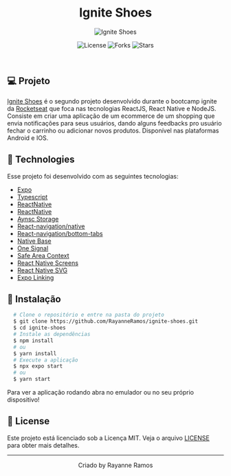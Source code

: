 <h1 align='center'>Ignite Shoes</h1>

<p align='center'>
  <img src='https://github.com/RayanneRamos/ignite-shoes/assets/43352880/b610eb5a-f5ea-488a-ad97-c72e9bfaaac3' alt='Ignite Shoes' />
</p>

<p  align='center'>
  <img src='https://img.shields.io/badge/license-MIT-%23835afd' alt='License' />
  <img src='https://img.shields.io/badge/forks-MIT-%23835afd' alt='Forks' />
  <img src='https://img.shields.io/badge/stars-MIT-%23835afd' alt='Stars' />
</p>

<br>

## 💻 Projeto

[Ignite Shoes]() é o segundo projeto desenvolvido durante o bootcamp ignite da [Rocketseat](https://www.rocketseat.com.br/) que foca nas tecnologias ReactJS, React Native e NodeJS. Consiste em criar uma aplicação de um ecommerce de um shopping que envia notificações para seus usuários, dando alguns feedbacks pro usuário fechar o carrinho ou adicionar novos produtos. Disponível nas plataformas Android e IOS.

## 🧪 Technologies

Esse projeto foi desenvolvido com as seguintes tecnologias:

- [Expo](https://expo.dev/)
- [Typescript](https://www.typescriptlang.org/)
- [ReactNative](https://reactnative.dev/)
- [ReactNative](https://reactnative.dev/)
- [Aynsc Storage](https://docs.expo.dev/versions/latest/sdk/async-storage)
- [React-navigation/native](https://reactnavigation.org/docs/getting-started/)
- [React-navigation/bottom-tabs](https://reactnavigation.org/docs/bottom-tab-navigator)
- [Native Base](https://nativebase.io/)
- [One Signal](https://onesignal.com/)
- [Safe Area Context](https://docs.expo.dev/versions/latest/sdk/safe-area-context)
- [React Native Screens](https://www.npmjs.com/package/react-native-screens)
- [React Native SVG](https://github.com/software-mansion/react-native-svg)
- [Expo Linking](https://docs.expo.dev/versions/latest/sdk/linking)

## 🚀 Instalação

```bash
  # Clone o repositório e entre na pasta do projeto
  $ git clone https://github.com/RayanneRamos/ignite-shoes.git
  $ cd ignite-shoes
  # Instale as dependências
  $ npm install
  # ou
  $ yarn install
  # Execute a aplicação
  $ npx expo start
  # ou
  $ yarn start
```

Para ver a aplicação rodando abra no emulador ou no seu próprio dispositivo!

## 📝 License

Este projeto está licenciado sob a Licença MIT. Veja o arquivo [LICENSE](LICENSE) para obter mais detalhes.

---

<p align='center'>Criado by Rayanne Ramos</p>
